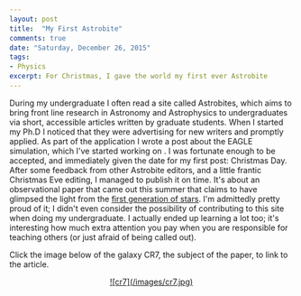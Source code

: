 ```yaml
---
layout: post
title:  "My First Astrobite"
comments: true
date: "Saturday, December 26, 2015"
tags:
- Physics
excerpt: For Christmas, I gave the world my first ever Astrobite
---
```


During my undergraduate I often read a site called Astrobites, which aims to bring front line research in Astronomy and Astrophysics to undergraduates via short, accessible articles written by graduate students. When I started my Ph.D I noticed that they were advertising for new writers and promptly applied. As part of the application I wrote a post about the EAGLE simulation, which I've started working on . I was fortunate enough to be accepted, and immediately given the date for my first post: Christmas Day. After some feedback from other Astrobite editors, and a little frantic Christmas Eve editing, I managed to publish it on time. It's about an observational paper that came out this summer that claims to have glimpsed the light from the <a href="http://arxiv.org/abs/1504.01734" target="_blank">first generation of stars</a>. I'm admittedly pretty proud of it; I didn't even consider the possibility of contributing to this site when doing my undergraduate. I actually ended up learning a lot too; it's interesting how much extra attention you pay when you are responsible for teaching others (or just afraid of being called out).

Click the image below of the galaxy CR7, the subject of the paper, to link to the article.

<center>
<a href="http://astrobites.org/2015/12/25/observational-evidence-for-the-first-generation-of-stars/" target="_blank">![cr7](/images/cr7.jpg)</a>
</center>
